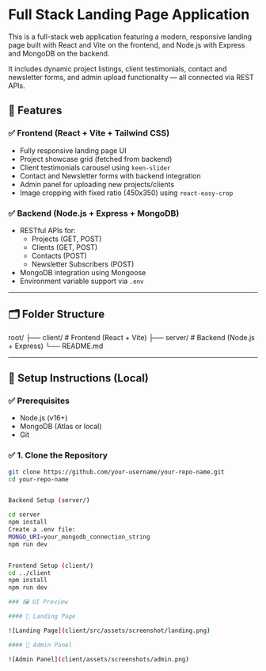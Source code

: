 # Full Stack Landing Page Application

This is a full-stack web application featuring a modern, responsive landing page built with React and Vite on the frontend, and Node.js with Express and MongoDB on the backend.

It includes dynamic project listings, client testimonials, contact and newsletter forms, and admin upload functionality — all connected via REST APIs.


## 📌 Features

### ✅ Frontend (React + Vite + Tailwind CSS)
- Fully responsive landing page UI
- Project showcase grid (fetched from backend)
- Client testimonials carousel using `keen-slider`
- Contact and Newsletter forms with backend integration
- Admin panel for uploading new projects/clients
- Image cropping with fixed ratio (450x350) using `react-easy-crop`

### ✅ Backend (Node.js + Express + MongoDB)
- RESTful APIs for:
  - Projects (GET, POST)
  - Clients (GET, POST)
  - Contacts (POST)
  - Newsletter Subscribers (POST)
- MongoDB integration using Mongoose
- Environment variable support via `.env`

---

## 🗂 Folder Structure

root/
├── client/ # Frontend (React + Vite)
├── server/ # Backend (Node.js + Express)
└── README.md


---

## 🚀 Setup Instructions (Local)

### ✅ Prerequisites
- Node.js (v16+)
- MongoDB (Atlas or local)
- Git

### ✅ 1. Clone the Repository

```bash
git clone https://github.com/your-username/your-repo-name.git
cd your-repo-name


Backend Setup (server/)

cd server
npm install
Create a .env file:
MONGO_URI=your_mongodb_connection_string
npm run dev


Frontend Setup (client/)
cd ../client
npm install
npm run dev

### 🖼️ UI Preview

#### 🔹 Landing Page

![Landing Page](client/src/assets/screenshot/landing.png)

#### 🔹 Admin Panel

![Admin Panel](client/assets/screenshots/admin.png)
